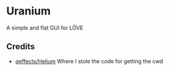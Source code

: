 # Uranium
A simple and flat GUI for LÖVE



## Credits

- [qeffects/Helium](https://github.com/qeffects/helium) Where I stole the code for getting the cwd